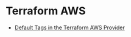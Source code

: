 # Terraform AWS

* [Default Tags in the Terraform AWS Provider](https://www.hashicorp.com/blog/default-tags-in-the-terraform-aws-provider)